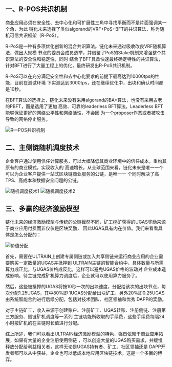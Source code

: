 ## 一、R-POS共识机制

商业应用必须在安全性、去中心化和可扩展性三角中寻找平衡而不是片面强调某一个角，为此
链化未来选择了类似algorand的VRF+PoS+BFT的共识算法，称为随机可信共识框架（R-PoS）。

R-PoS是一种有多项优化创新的混合共识算法。链化未来通过吸收改良VRF随机算法，做出大规模
节点的委员会成员选举，并借鉴了PoS的Stake机制来增强整个共识算法的安全性和稳定性，同时
结合了BFT具备快速最终确定特性的共识算法，针对BFT进行了大量工程上的优化，最终研发出R-PoS共识机制。

R-PoS可以在充分满足安全性和去中心化要求的前提下最高达到10000tps的性能，目前在测试环境
下实测达到3000tps，还在继续优化中，出块和确认时间都是10秒。
  
在BFT算法的选择上，链化未来没有采用algorand的BA*算法，也没有采用古老的PBFT，而是选用了更加
高效、可靠的leaderless BFT算法。Leaderless BFT能够保证更好的网络公平性和网络活性，不会因
为一个proposer作恶或者被攻击导致的网络停止服务。

![R—POS共识机制](https://user-images.githubusercontent.com/44561751/59584059-a1681280-910f-11e9-9ef4-4cb5cfff8b42.png)

## 二、主侧链随机调度技术

企业客户通过使用信任计算服务，可以大幅降低其商业环境中的信任成本，重构其原有的商业模式，实现收入的
高速增长。从全球范围来看，链化未来是唯一一个可以为企业客户提供一站式区块链商业服务的公链，是唯一一
个同时解决了高TPS、高成本和数据安全问题的公链。

![随机调度技术1](https://user-images.githubusercontent.com/44561751/59584120-ceb4c080-910f-11e9-8791-804528fa5b03.png)
![随机调度技术2](https://user-images.githubusercontent.com/44561751/59584148-e0966380-910f-11e9-9530-5ba9888ea0f5.png)

## 三、多赢的经济激励模型

链化未来的经济激励模型与传统的公链截然不同，矿工挖矿获得的UGAS奖励来源于商业应用付费而非仅仅是区块奖励，
因此UGAS具有内在价值。我们来看看具体是怎么分配的：

![价值分配](https://user-images.githubusercontent.com/44561751/59239733-24cbc480-8c35-11e9-9b3d-6e081859760b.png)

首先，需要在ULTRAIN上创建专属侧链或加入共享侧链来运行商业应用的企业需要购买一定数量的UGAS并抵押到
ULTRAIN主链的智能合约中，具体数量与所需算力成正比，与UGAS价格成反比，这样可以避免UGAS价格的波动对
企业成本造成影响。待主链完成矿机算力调度后，企业就可以使用算力服务了。

然后，这些被抵押的UGAS将按10秒一次的出块速度，分配给该次的出块节点，每次分配1.25UGAS，其中80%即
1UGAS分配给出块矿工，另外20%即0.25UGAS由系统智能合约进行后续分配，包括对技术团队、社区领袖和优秀
DAPP的奖励。

对于主链矿工，收入来源于创建账户、注册矿工、UGAS转账、注册侧链、注册第三方服务、侧链矿机调度等一系列
主链功能所收取的手续费，这些手续费每隔24小时按矿机的在主链时长值进行分配。

综上所述，我们可以看出ULTRAIN经济激励模型的特色，强烈依赖于商业应用拓展，如果有大量的企业注册使用侧链
，可以创造大量的UGAS购买需求，并缓慢释放分配给利益相关者，这样无论是UGAS持有者、矿工、社区领袖还是
DAPP开发者都可以从中获益，企业也可以低成本地应用区块链技术，这是一个多赢的博弈。

